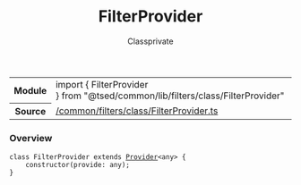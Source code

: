 
<header class="symbol-info-header"><h1 id="filterprovider">FilterProvider</h1><label class="symbol-info-type-label class">Class</label><label class="api-type-label private" title="private">private</label></header>
<!-- summary -->
<section class="symbol-info"><table class="is-full-width"><tbody><tr><th>Module</th><td><div class="lang-typescript"><span class="token keyword">import</span> { FilterProvider }&nbsp;<span class="token keyword">from</span>&nbsp;<span class="token string">"@tsed/common/lib/filters/class/FilterProvider"</span></div></td></tr><tr><th>Source</th><td><a href="https://github.com/Romakita/ts-express-decorators/blob/v4.0.1/src//common/filters/class/FilterProvider.ts#L0-L0">/common/filters/class/FilterProvider.ts</a></td></tr></tbody></table></section>
<!-- overview -->


### Overview


<pre><code class="typescript-lang "><span class="token keyword">class</span> FilterProvider <span class="token keyword">extends</span> <a href="#api/common/di/provider"><span class="token">Provider</span></a><<span class="token keyword">any</span>> <span class="token punctuation">{</span>
    <span class="token keyword">constructor</span><span class="token punctuation">(</span>provide<span class="token punctuation">:</span> <span class="token keyword">any</span><span class="token punctuation">)</span><span class="token punctuation">;</span>
<span class="token punctuation">}</span></code></pre>


<!-- Parameters -->

<!-- Description -->

<!-- Members -->








